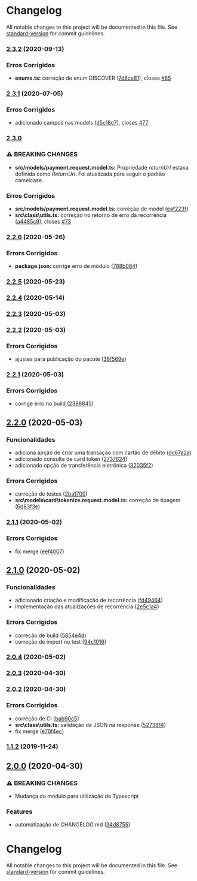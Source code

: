 # Changelog

All notable changes to this project will be documented in this file. See [standard-version](https://github.com/conventional-changelog/standard-version) for commit guidelines.

### [2.3.2](https://github.com/banzeh/cielo/compare/v2.3.1...v2.3.2) (2020-09-13)


### Erros Corrigidos

* **enums.ts:** correção de enum DISCOVER ([7d8ce81](https://github.com/banzeh/cielo/commit/7d8ce81ab5c3e927da15006d1ac1edca7878507b)), closes [#85](https://github.com/banzeh/cielo/issues/85)

### [2.3.1](https://github.com/banzeh/cielo/compare/v2.3.0...v2.3.1) (2020-07-05)


### Erros Corrigidos

* adicionado campos nas models ([d5c18c7](https://github.com/banzeh/cielo/commit/d5c18c757e74a34a19b3faeded2f6c1240b780d1)), closes [#77](https://github.com/banzeh/cielo/issues/77)

### [2.3.0](https://github.com/banzeh/cielo/compare/v2.2.6...v2.3.0)

### ⚠ BREAKING CHANGES

* **src/models/payment.request.model.ts:** Propriedade *returnUrl* estava definida como *ReturnUrl*. Foi atualizada para
seguir o padrão camelcase.

### Erros Corrigidos

* **src/models/payment.request.model.ts:** correçào de model ([eaf223f](https://github.com/banzeh/cielo/commit/eaf223f77984f43b0ee69a28a1bbc7784af27303))
* **src\class\utils.ts:** correção no retorno de erro da recorrência ([a4485c9](https://github.com/banzeh/cielo/commit/a4485c94b9d7e3be4b33deabc93add19af7fa794)), closes [#73](https://github.com/banzeh/cielo/issues/73)

### [2.2.6](https://github.com/banzeh/cielo/compare/v2.2.4...v2.2.6) (2020-05-26)


### Errors Corrigidos

* **package.json:** corrige erro de módulo ([768b084](https://github.com/banzeh/cielo/commit/768b084295c50186b5f74533071427909acdea01))

### [2.2.5](https://github.com/banzeh/cielo/compare/v2.2.4...v2.2.5) (2020-05-23)

### [2.2.4](https://github.com/banzeh/cielo/compare/v2.2.3...v2.2.4) (2020-05-14)

### [2.2.3](https://github.com/banzeh/cielo/compare/v2.2.2...v2.2.3) (2020-05-03)

### [2.2.2](https://github.com/banzeh/cielo/compare/v2.2.1...v2.2.2) (2020-05-03)


### Errors Corrigidos

* ajustes para publicação do pacote ([38f569e](https://github.com/banzeh/cielo/commit/38f569e35a58f2c236ed82ae09f45c4cd677b05a))

### [2.2.1](https://github.com/banzeh/cielo/compare/v2.2.0...v2.2.1) (2020-05-03)


### Errors Corrigidos

* corrige erro no build ([2388845](https://github.com/banzeh/cielo/commit/23888457ae93c037f04165dd27b16b5a7b9ffab8))

## [2.2.0](https://github.com/banzeh/cielo/compare/v2.1.1...v2.2.0) (2020-05-03)


### Funcionalidades

* adiciona apção de criar uma transação com cartão de débito ([dc67a2a](https://github.com/banzeh/cielo/commit/dc67a2ad91e46477a3322ba982fa169e21c06f25))
* adicionado consulta de card token ([2737624](https://github.com/banzeh/cielo/commit/273762456ddbc3173568a012a55342dd464f29d3))
* adicionado opção de transferência eletrônica ([32035f2](https://github.com/banzeh/cielo/commit/32035f25801bfc8774efaa69d1504891b55d8b53))


### Errors Corrigidos

* correção de testes ([2ba1700](https://github.com/banzeh/cielo/commit/2ba17004e66379718f9f42955a16e328c4d282fe))
* **src\models\card\tokenize.request.model.ts:** correção de tipagem ([6d83f3e](https://github.com/banzeh/cielo/commit/6d83f3e150c0152c567ff7a63e5cb6ed3b3501ca))

### [2.1.1](https://github.com/banzeh/cielo/compare/v2.1.0...v2.1.1) (2020-05-02)


### Errors Corrigidos

* fix merge ([eef4007](https://github.com/banzeh/cielo/commit/eef400771e5f628db3927298e873bfad83b35e25))

## [2.1.0](https://github.com/banzeh/cielo/compare/v2.0.4...v2.1.0) (2020-05-02)


### Funcionalidades

* adicionado criação e modificação de recorrência ([fd49464](https://github.com/banzeh/cielo/commit/fd49464723a09a54b39c4bdf79749eddf58db830))
* implementação das atualizações de recorrência ([2e5c1a4](https://github.com/banzeh/cielo/commit/2e5c1a476c7dfba33179a0816706d5cb687d6a34))


### Errors Corrigidos

* correção de build ([5854e4d](https://github.com/banzeh/cielo/commit/5854e4d7c1c926b79fbfaf60a92bbb33fcc1fe6b))
* correção de import no test ([94c1016](https://github.com/banzeh/cielo/commit/94c101643429cbc08d5fb9662a24c9ac29a821f3))

### [2.0.4](https://github.com/banzeh/cielo/compare/v2.0.3...v2.0.4) (2020-05-02)

### [2.0.3](https://github.com/banzeh/cielo/compare/v2.0.2...v2.0.3) (2020-04-30)

### [2.0.2](https://github.com/banzeh/cielo/compare/v2.0.0...v2.0.2) (2020-04-30)


### Errors Corrigidos

* correção de CI ([bab90c5](https://github.com/banzeh/cielo/commit/bab90c526bd7c95bad0b66253c3bd7d25dbe2712))
* **src\class\utils.ts:** validação de JSON na response ([5273814](https://github.com/banzeh/cielo/commit/527381446423498b75bd7841da397b895eececb6))
* fix merge ([e70f4ec](https://github.com/banzeh/cielo/commit/e70f4ec7959ba4bfc6bee05a9a4d71d351f07783))

### [1.1.2](https://github.com/banzeh/cielo/compare/v1.1.1...v1.1.2) (2019-11-24)

## [2.0.0](https://github.com/banzeh/cielo/compare/v1.1.1...v2.0.0) (2020-04-30)


### ⚠ BREAKING CHANGES

* Mudança do módulo para utilização de Typescript

### Features

* automatização de CHANGELOG.md ([34d8755](https://github.com/banzeh/cielo/commit/34d8755507c86f639116f66510a1df39394c1078))

# Changelog

All notable changes to this project will be documented in this file. See [standard-version](https://github.com/conventional-changelog/standard-version) for commit guidelines.
